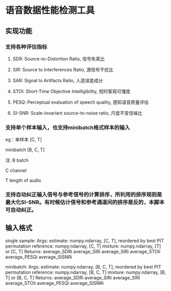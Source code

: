 # 语音数据性能检测工具
## 实现功能

### 支持各种评估指标
  1. SDR: 		Source-to-Distortion Ratio, 信号失真比
  
  2. SIR: 		Source to Interferences Ratio, 源信号干扰比
  
  3. SAR:		Signal to Artifacts Ratio, 人造误差成分
  
  4. STOI:		Short-Time Objective Intelligibility, 短时客观可懂度
  
  5. PESQ:		Perceptual evaluation of speech quality, 感知语音质量评估
  
  6. SI-SNR: 	        Scale-invariant source-to-noise ratio, 尺度不变信噪比

### 支持单个样本输入，也支持minibatch格式样本的输入

eg：单样本	   [C, T]

  minibatch [B, C, T]

注:		B batch

  C channel
  
  T length of audio

### 支持自动纠正输入信号与参考信号的计算排序，所利用的排序规则是最大化SI-SNR。有时候估计信号和参考通道间的排序是反的，本脚本可自动纠正。

## 输入格式
single sample:
	Args:
		estimate:   numpy.ndarray, [C, T], reordered by best PIT permutation
		reference:  numpy.ndarray, [C, T]
		mixture:    numpy.ndarray, [T] or [C, T]
	Returns:
		average_SDRi 
		average_SIRi
		average_SIRi
		average_STOIi
		average_PESQi
		average_SISNRi

minibatch:
	Args:
		estimate:   numpy.ndarray, [B, C, T], reordered by best PIT permutation
		reference:  numpy.ndarray, [B, C, T]
		mixture:    numpy.ndarray, [B, T] or [B, C, T]
	Returns:
		average_SDRi
		average_SIRi
		average_SIRi
		average_STOIi
		average_PESQi
		average_SISNRi



